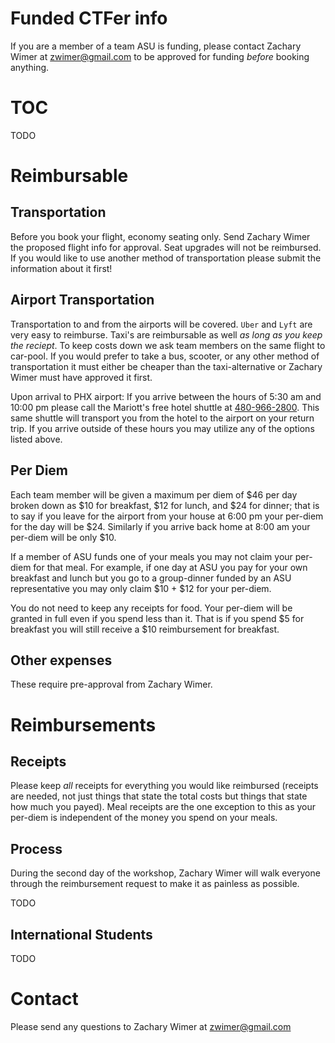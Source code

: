# Funded CTFer info

If you are a member of a team ASU is funding, please contact Zachary Wimer at [zwimer@gmail.com](mailto:zwimer@gmail.com?Subject=WeCTFinASU) to be approved for funding *before* booking anything.

# TOC
TODO

# Reimbursable

## Transportation

Before you book your flight, economy seating only. Send Zachary Wimer the proposed flight info for approval. Seat upgrades will not be reimbursed. If you would like to use another method of transportation please submit the information about it first!

## Airport Transportation

Transportation to and from the airports will be covered. `Uber` and `Lyft` are very easy to reimburse. Taxi's are reimbursable as well *as long as you keep the reciept*. To keep costs down we ask team members on the same flight to car-pool. If you would prefer to take a bus, scooter, or any other method of transportation it must either be cheaper than the taxi-alternative or Zachary Wimer must have approved it first.

Upon arrival to PHX airport: If you arrive between the hours of 5:30 am and 10:00 pm please call the Mariott's free hotel shuttle at [480-966-2800](tel://1-480-966-2800). This same shuttle will transport you from the hotel to the airport on your return trip. If you arrive outside of these hours you may utilize any of the options listed above.

## Per Diem

Each team member will be given a maximum per diem of $46 per day broken down as $10 for breakfast, $12 for lunch, and $24 for dinner; that is to say if you leave for the airport from your house at 6:00 pm your per-diem for the day will be $24. Similarly if you arrive back home at 8:00 am your per-diem will be only $10.

If a member of ASU funds one of your meals you may not claim your per-diem for that meal. For example, if one day at ASU you pay for your own breakfast and lunch but you go to a group-dinner funded by an ASU representative you may only claim $10 + $12 for your per-diem.

You do not need to keep any receipts for food. Your per-diem will be granted in full even if you spend less than it. That is if you spend $5 for breakfast you will still receive a $10 reimbursement for breakfast.

## Other expenses

These require pre-approval from Zachary Wimer.

# Reimbursements

## Receipts

Please keep *all* receipts for everything you would like reimbursed (receipts are needed, not just things that state the total costs but things that state how much you payed). Meal receipts are the one exception to this as your per-diem is independent of the money you spend on your meals.

## Process

During the second day of the workshop, Zachary Wimer will walk everyone through the reimbursement request to make it as painless as possible.

TODO

## International Students

TODO

# Contact
Please send any questions to Zachary Wimer at [zwimer@gmail.com](mailto:zwimer@gmail.com?Subject=WeCTFinASU)
